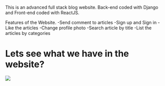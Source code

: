 This is an advanced full stack blog website. Back-end coded with Django and Front-end coded with ReactJS.

Features of the Website.
 -Send comment to articles
 -Sign up and Sign in
 -Like the articles
 -Change profile photo
 -Search article by title
 -List the articles by categories
 
# Lets see what we have in the website?
![](bloagapp.gif)
